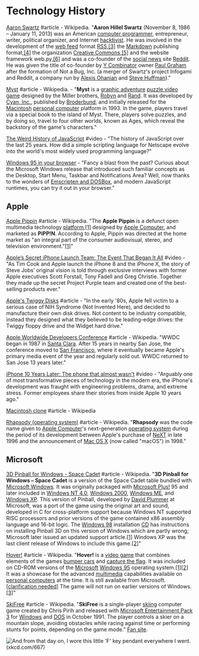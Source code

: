 # Technology History

[Aaron Swartz](https://en.wikipedia.org/wiki/Aaron_Swartz) \#article - Wikipedia. "**Aaron Hillel Swartz** \(November 8, 1986 – January 11, 2013\) was an American [computer programmer](https://en.wikipedia.org/wiki/Computer_programmer), entrepreneur, writer, political organizer, and Internet [hacktivist](https://en.wikipedia.org/wiki/Hacktivism). He was involved in the development of the [web feed](https://en.wikipedia.org/wiki/Web_feed) format [RSS](https://en.wikipedia.org/wiki/RSS),[\[3\]](https://en.wikipedia.org/wiki/Aaron_Swartz#cite_note-harvmag-3) the [Markdown](https://en.wikipedia.org/wiki/Markdown) publishing format,[\[4\]](https://en.wikipedia.org/wiki/Aaron_Swartz#cite_note-markdown-swartz-4) the organization [Creative Commons](https://en.wikipedia.org/wiki/Creative_Commons),[\[5\]](https://en.wikipedia.org/wiki/Aaron_Swartz#cite_note-5) and the website framework web.py,[\[6\]](https://en.wikipedia.org/wiki/Aaron_Swartz#cite_note-grehan-6) and was a co-founder of the [social news](https://en.wikipedia.org/wiki/Social_news) site [Reddit](https://en.wikipedia.org/wiki/Reddit). He was given the title of co-founder by [Y Combinator](https://en.wikipedia.org/wiki/Y_Combinator) owner [Paul Graham](https://en.wikipedia.org/wiki/Paul_Graham_%28programmer%29) after the formation of Not a Bug, Inc. \(a merger of Swartz's project Infogami and Reddit, a company run by [Alexis Ohanian](https://en.wikipedia.org/wiki/Alexis_Ohanian) and [Steve Huffman](https://en.wikipedia.org/wiki/Steve_Huffman)\)."

[Myst](https://en.wikipedia.org/wiki/Myst) \#article - Wikipedia. - "**Myst** is a [graphic adventure](https://en.wikipedia.org/wiki/Graphic_adventure_game) [puzzle video game](https://en.wikipedia.org/wiki/Puzzle_video_game) designed by the Miller brothers, [Robyn](https://en.wikipedia.org/wiki/Robyn_Miller) and [Rand](https://en.wikipedia.org/wiki/Rand_Miller). It was developed by [Cyan, Inc.](https://en.wikipedia.org/wiki/Cyan_Worlds), published by [Broderbund](https://en.wikipedia.org/wiki/Broderbund), and initially released for the [Macintosh](https://en.wikipedia.org/wiki/Macintosh) [personal computer](https://en.wikipedia.org/wiki/Personal_computer) platform in 1993. In the game, players travel via a special book to the island of Myst. There, players solve puzzles, and by doing so, travel to four other worlds, known as Ages, which reveal the backstory of the game's characters."

[The Weird History of JavaScript](https://www.youtube.com/watch?v=Sh6lK57Cuk4&list=PLIilwIraDV2J8hueIWIwvkT3NvfuSChe7&index=3&t=11s) \#video - "The history of JavaScript over the last 25 years. How did a simple scripting language for Netscape evolve into the world's most widely used programming language?"

[Windows 95 in your browser](https://win95.ajf.me/) - "Fancy a blast from the past? Curious about the Microsoft Windows release that introduced such familiar concepts as the Desktop, Start Menu, Taskbar and Notifications Area? Well, now thanks to the wonders of [Emscripten and DOSBox](https://github.com/dreamlayers/em-dosbox), and modern JavaScript runtimes, you can try it out in your browser."

## Apple

[Apple Pippin](https://en.wikipedia.org/wiki/Apple_Pippin) \#article - Wikipedia. "The **Apple Pippin** is a defunct open multimedia technology [platform](https://en.wikipedia.org/wiki/Computing_platform),[\[1\]](https://en.wikipedia.org/wiki/Apple_Pippin#cite_note-faq-1) designed by [Apple Computer](https://en.wikipedia.org/wiki/Apple_Inc.), and marketed as **PiPP!N**. According to Apple, Pippin was directed at the home market as "an integral part of the consumer audiovisual, stereo, and television environment."[\[1\]](https://en.wikipedia.org/wiki/Apple_Pippin#cite_note-faq-1)"

[Apple’s Secret iPhone Launch Team: The Event That Began It All](https://www.youtube.com/watch?v=xxBc1c3uAJw) \#video - "As Tim Cook and Apple launch the iPhone 8 and the iPhone X, the story of Steve Jobs’ original vision is told through exclusive interviews with former Apple executives Scott Forstall, Tony Fadell and Greg Christie. Together they made up the secret Project Purple team and created one of the best-selling products ever."

[Apple's Twiggy Disks](http://www.brouhaha.com/~eric/retrocomputing/lisa/twiggy.html) \#article - "In the early '80s, Apple fell victim to a serious case of NIH Syndrome \(Not Invented Here\), and decided to manufacture their own disk drives. Not content to be industry compatible, instead they designed what they believed to be leading-edge drives: the Twiggy floppy drive and the Widget hard drive."

[Apple Worldwide Developers Conference](https://en.wikipedia.org/wiki/Apple_Worldwide_Developers_Conference) \#article - Wikipedia. "WWDC began in 1987 in [Santa Clara](https://en.wikipedia.org/wiki/Santa_Clara,_California). After 15 years in nearby San Jose, the conference moved to [San Francisco](https://en.wikipedia.org/wiki/San_Francisco), where it eventually became Apple's primary media event of the year and regularly sold out. WWDC returned to San Jose 13 years later."

[iPhone 10 Years Later: The phone that almost wasn't](https://www.youtube.com/watch?v=FfXuxiO_Iqg) \#video - "Arguably one of most transformative pieces of technology in the modern era, the iPhone's development was fraught with engineering problems, drama, and extreme stress. Former employees share their stories from inside Apple 10 years ago."

[Macintosh clone](https://en.wikipedia.org/wiki/Macintosh_clone) \#article - Wikipedia

[Rhapsody \(operating system\)](https://en.wikipedia.org/wiki/Rhapsody_%28operating_system%29) \#article - Wikipedia. "**Rhapsody** was the code name given to [Apple Computer](https://en.wikipedia.org/wiki/Apple_Inc.)'s next-generation [operating system](https://en.wikipedia.org/wiki/Operating_system) during the period of its development between Apple's purchase of [NeXT](https://en.wikipedia.org/wiki/NeXT) in late 1996 and the announcement of [Mac OS X](https://en.wikipedia.org/wiki/MacOS) \(now called "macOS"\) in 1998."

## Microsoft

[3D Pinball for Windows - Space Cadet](https://en.wikipedia.org/wiki/Full_Tilt!_Pinball#3D_Pinball_for_Windows_%E2%80%93_Space_Cadet) \#article - Wikipedia. "**3D Pinball for Windows – Space Cadet** is a version of the Space Cadet table bundled with [Microsoft Windows](https://en.wikipedia.org/wiki/Microsoft_Windows). It was originally packaged with [Microsoft Plus!](https://en.wikipedia.org/wiki/Microsoft_Plus!) 95 and later included in [Windows NT 4.0](https://en.wikipedia.org/wiki/Windows_NT_4.0), [Windows 2000](https://en.wikipedia.org/wiki/Windows_2000), [Windows ME](https://en.wikipedia.org/wiki/Windows_ME), and [Windows XP](https://en.wikipedia.org/wiki/Windows_XP). This version of Pinball, developed by [David Plummer](https://en.wikipedia.org/wiki/David_Plummer_%28programmer%29) at Microsoft, was a port of the game using the original art and sound, developed in C for cross-platform support because Windows NT supported RISC processors and prior versions of the game contained x86 assembly language and 16-bit logic. The [Windows 98](https://en.wikipedia.org/wiki/Windows_98) installation [CD](https://en.wikipedia.org/wiki/CD) has instructions on installing Pinball 3D on this version of Windows which are partly wrong; Microsoft later issued an updated support article.[\[1\]](https://en.wikipedia.org/wiki/Full_Tilt!_Pinball#cite_note-1) Windows XP was the last client release of Windows to include this game.[\[2\]](https://en.wikipedia.org/wiki/Full_Tilt!_Pinball#cite_note-MSDN-2)"

[Hover!](https://en.wikipedia.org/wiki/Hover!) \#article - Wikipedia. "**Hover!** is a [video game](https://en.wikipedia.org/wiki/Video_game) that combines elements of the games [bumper cars](https://en.wikipedia.org/wiki/Bumper_cars) and [capture the flag](https://en.wikipedia.org/wiki/Capture_the_flag). It was included on CD-ROM versions of the [Microsoft](https://en.wikipedia.org/wiki/Microsoft) [Windows 95](https://en.wikipedia.org/wiki/Windows_95) operating system.[\[1\]](https://en.wikipedia.org/wiki/Hover!#cite_note-nytimes-1)[\[2\]](https://en.wikipedia.org/wiki/Hover!#cite_note-2) It was a showcase for the advanced [multimedia](https://en.wikipedia.org/wiki/Multimedia) capabilities available on [personal computers](https://en.wikipedia.org/wiki/Personal_computer) at the time. It is still available from Microsoft.\[[clarification needed](https://en.wikipedia.org/wiki/Wikipedia:Please_clarify)\] The game will not run on earlier versions of Windows.[\[3\]](https://en.wikipedia.org/wiki/Hover!#cite_note-3)"

[SkiFree](https://en.wikipedia.org/wiki/SkiFree) \#article - Wikipedia. "**SkiFree** is a single-player [skiing](https://en.wikipedia.org/wiki/Skiing) computer game created by Chris Pirih and released with [Microsoft Entertainment Pack 3](https://en.wikipedia.org/wiki/Microsoft_Entertainment_Pack) for [Windows](https://en.wikipedia.org/wiki/Microsoft_Windows) and [DOS](https://en.wikipedia.org/wiki/DOS) in October 1991. The player controls a skier on a mountain slope, avoiding obstacles while racing against time or performing stunts for points, depending on the game mode." [Fan site](https://ski.ihoc.net/).

![And from that day on, I wore this little &apos;F&apos; key pendant everywhere I went. \(xkcd.com/667\)](https://imgs.xkcd.com/comics/skifree.png)



